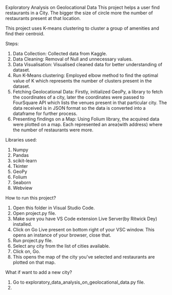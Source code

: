 Exploratory Analysis on Geolocational Data
This project helps a user find restaurants in a City. The bigger the size of circle more the number of restaurants present at that location.

This project uses K-means clustering to cluster a group of amenities and find their centroid. 

Steps:
1. Data Collection: Collected data from Kaggle.
2. Data Cleaning: Removal of Null and unnecessary values.
3. Data Visualisation: Visualised cleaned data for better understanding of dataset.
4. Run K-Means clustering: Employed elbow method to find the optimal value of K which represents the number of clusters present in the dataset.
5. Fetching Geolocational Data: Firstly, initialized GeoPy, a library to fetch the coordinates of a city, later the coordinates were passed to FourSquare API which lists the venues present in that particular city. The data received is in JSON format so the data is converted into a dataframe for further process.
6. Presenting findings on a Map: Using Folium library, the acquired data were plotted on a map. Each represented an area(with address) where the number of restaurants were more.

Libraries used:
1. Numpy
2. Pandas
3. scikit-learn
4. Tkinter
5. GeoPy
6. Folium
7. Seaborn
8. Webview

How to run this project?
1. Open this folder in Visual Studio Code.
2. Open project.py file.
3. Make sure you have VS Code extension Live Server(by Ritwick Dey) installed.
4. Click on Go Live present on bottom right of your VSC window. This opens an instance of your browser, close that.
5. Run project.py file.
6. Select any city from the list of cities available.
7. Click on, Go.
8. This opens the map of the city you've selected and restaurants are plotted on that map.

What if want to add a new city?
1. Go to exploratory_data_analysis_on_geolocational_data.py file.
2. 

